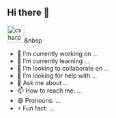 ## Hi there 👋
<img src="https://cdn.jsdelivr.net/gh/devicons/devicon@latest/devicon.min.css" title="csharp" width="40" height="40" />&nbsp
          
- 🔭 I’m currently working on ...
- 🌱 I’m currently learning ...
- 👯 I’m looking to collaborate on ...
- 🤔 I’m looking for help with ...
- 💬 Ask me about ...
- 📫 How to reach me: ...
- 😄 Pronouns: ...
- ⚡ Fun fact: ...
